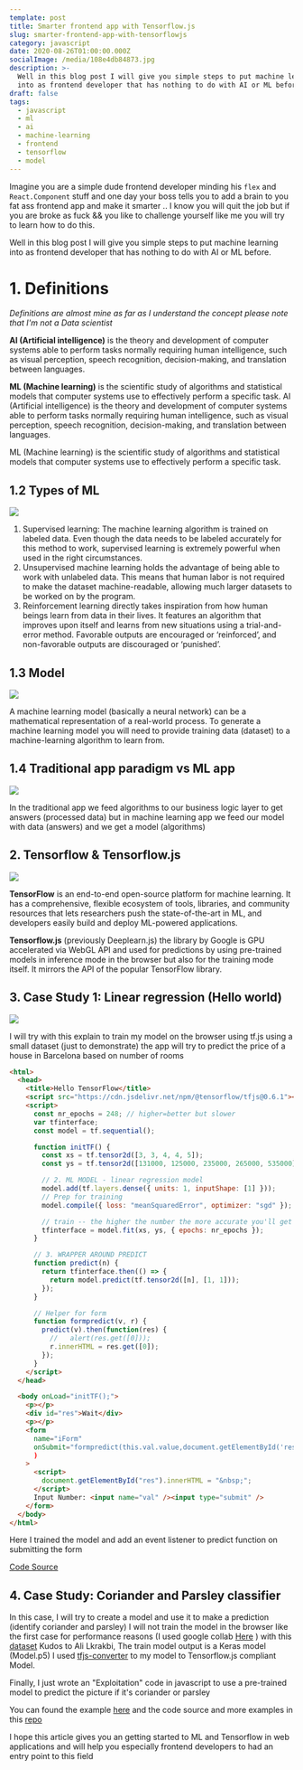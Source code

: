 ```yaml
---
template: post
title: Smarter frontend app with Tensorflow.js
slug: smarter-frontend-app-with-tensorflowjs
category: javascript
date: 2020-08-26T01:00:00.000Z
socialImage: /media/108e4db84873.jpg
description: >-
  Well in this blog post I will give you simple steps to put machine learning
  into as frontend developer that has nothing to do with AI or ML before.
draft: false
tags:
  - javascript
  - ml
  - ai
  - machine-learning
  - frontend
  - tensorflow
  - model
---
```

Imagine you are a simple dude frontend developer minding his `flex` and `React.Component` stuff and one day your boss tells you to add a brain to you fat ass frontend app and make it smarter .. I know you will quit the job but if you are broke as fuck && you like to challenge yourself like me you will try to learn how to do this.

Well in this blog post I will give you simple steps to put machine learning into as frontend developer that has nothing to do with AI or ML before.



# 1. Definitions

*Definitions are almost mine as far as I understand the concept please note that I'm not a Data scientist* 

**AI (Artificial intelligence)** is the theory and development of computer systems able to perform tasks normally requiring human intelligence, such as visual perception, speech recognition, decision-making, and translation between languages.

**ML (Machine learning)** is the scientific study of algorithms and statistical models that computer systems use to effectively perform a specific task. AI (Artificial intelligence) is the theory and development of computer systems able to perform tasks normally requiring human intelligence, such as visual perception, speech recognition, decision-making, and translation between languages.

ML (Machine learning) is the scientific study of algorithms and statistical models that computer systems use to effectively perform a specific task.

## 1.2 Types of ML

![](/media/0_-068ud_-o3ajwq_z.jpg0_-068ud_-o3ajwq_z.jpg)

1. Supervised learning: The machine learning algorithm is trained on labeled data. Even though the data needs to be labeled accurately for this method to work, supervised learning is extremely powerful when used in the right circumstances.
2. Unsupervised machine learning holds the advantage of being able to work with unlabeled data. This means that human labor is not required to make the dataset machine-readable, allowing much larger datasets to be worked on by the program.
3. Reinforcement learning directly takes inspiration from how human beings learn from data in their lives. It features an algorithm that improves upon itself and learns from new situations using a trial-and-error method. Favorable outputs are encouraged or ‘reinforced’, and non-favorable outputs are discouraged or ‘punished’.

## 1.3 Model

![](/media/images.jpeg)

 A machine learning model (basically a neural network) can be a mathematical representation of a real-world process. To generate a machine learning model you will need to provide training data (dataset) to a machine-learning algorithm to learn from.

## 1.4 Traditional app paradigm vs ML app

![](/media/tvsml.png)

In the traditional app we feed algorithms to our business logic layer to get answers (processed data) but in machine learning app we feed our model with data (answers) and we get a model (algorithms)

## 2. Tensorflow & Tensorflow.js

![](/media/ts.png)

**TensorFlow** is an end-to-end open-source platform for machine learning. It has a comprehensive, flexible ecosystem of tools, libraries, and community resources that lets researchers push the state-of-the-art in ML, and developers easily build and deploy ML-powered applications.

**Tensorflow.js** (previously Deeplearn.js) the library by Google is GPU accelerated via WebGL API and used for predictions by using pre-trained models in inference mode in the browser but also for the training mode itself. It mirrors the API of the popular TensorFlow library.

## 3. Case Study 1: Linear regression (Hello world)

![](/media/lr.gif)

I will try with this explain to train my model on the browser using tf.js using a small dataset (just to demonstrate) the app will try to predict the price of a house in Barcelona based on number of rooms 

```html
<html>
  <head>
    <title>Hello TensorFlow</title>
    <script src="https://cdn.jsdelivr.net/npm/@tensorflow/tfjs@0.6.1"></script>
    <script>
      const nr_epochs = 248; // higher=better but slower
      var tfinterface;
      const model = tf.sequential();

      function initTF() {
        const xs = tf.tensor2d([3, 3, 4, 4, 5]);
        const ys = tf.tensor2d([131000, 125000, 235000, 265000, 535000]);

        // 2. ML MODEL - linear regression model
        model.add(tf.layers.dense({ units: 1, inputShape: [1] }));
        // Prep for training
        model.compile({ loss: "meanSquaredError", optimizer: "sgd" });

        // train -- the higher the number the more accurate you'll get (but longer run time)
        tfinterface = model.fit(xs, ys, { epochs: nr_epochs });
      }

      // 3. WRAPPER AROUND PREDICT
      function predict(n) {
        return tfinterface.then(() => {
          return model.predict(tf.tensor2d([n], [1, 1]));
        });
      }

      // Helper for form
      function formpredict(v, r) {
        predict(v).then(function(res) {
          //   alert(res.get([0]));
          r.innerHTML = res.get([0]);
        });
      }
    </script>
  </head>

  <body onLoad="initTF();">
    <p></p>
    <div id="res">Wait</div>
    <p></p>
    <form
      name="iForm"
      onSubmit="formpredict(this.val.value,document.getElementById('res')); return false;"
      )
    >
      <script>
        document.getElementById("res").innerHTML = "&nbsp;";
      </script>
      Input Number: <input name="val" /><input type="submit" />
    </form>
  </body>
</html>
```

Here I trained the model and add an event listener to predict function on submitting the form 

[Code Source](https://codesandbox.io/s/determined-allen-2v1i7?file=/index.html)

## 4. Case Study: Coriander and Parsley classifier

In this case, I will try to create a model and use it to make a prediction (identify coriander and parsley) I will not train the model in the browser like the first case for performance reasons (I used google collab [Here](https://colab.research.google.com/drive/135Oblj6v_Y2uAJOf3quw9y3F38idJLIZ) ) with this [dataset](https://github.com/alilakrakbi/Coriander-vs-Parsley)  Kudos to Ali Lkrakbi, The train model output is a Keras model (Model.p5) I used [tfjs-converter](https://github.com/tensorflow/tfjs/tree/master/tfjs-converter) to my model to Tensorflow.js compliant Model.

Finally, I just wrote an "Exploitation" code in javascript to use a pre-trained model to predict the picture if it's coriander or parsley

You can found the example [here](https://codesandbox.io/s/proud-dawn-j14mh) and the code source and more examples in this [repo](https://github.com/AbderrahimSoubaiElidrissi/tfjs-examples)

I hope this article gives you an getting started to ML and Tensorflow in web applications and will help you especially frontend developers to had an entry point to this field
